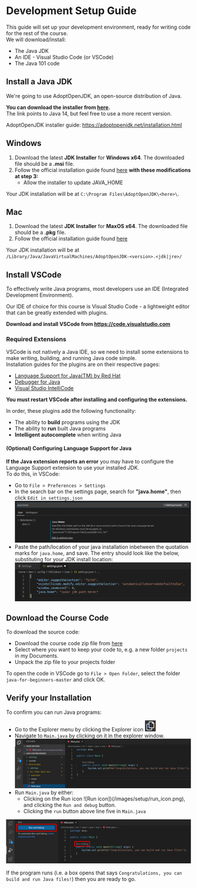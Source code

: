 # Development Setup Guide
This guide will set up your development environment, ready for writing code for the rest of the course.  
We will download/install:
* The Java JDK
* An IDE - Visual Studio Code (or VSCode)
* The Java 101 code

## Install a Java JDK
We're going to use AdoptOpenJDK, an open-source distribution of Java.

**You can download the installer from [here](https://adoptopenjdk.net/archive.html?variant=openjdk14&jvmVariant=hotspot).**  
The link points to Java 14, but feel free to use a more recent version.

AdoptOpenJDK installer guide: https://adoptopenjdk.net/installation.html  

## Windows
1. Download the latest **JDK** **Installer** for **Windows x64**. The downloaded file should be a **.msi** file.
2. Follow the official installation guide found [here](https://adoptopenjdk.net/installation.html?variant=openjdk14&jvmVariant=hotspot#windows-msi) **with these modifications at step 3:**
   * Allow the installer to update JAVA_HOME
   
Your JDK installation will be at `C:\Program Files\AdoptOpenJDK\<here>\`.

## Mac
1. Download the latest **JDK** **Installer** for **MaxOS x64**. The downloaded file should be a **.pkg** file.
2. Follow the official installation guide found [here](https://adoptopenjdk.net/installation.html?variant=openjdk14&jvmVariant=hotspot#macos-pkg)

Your JDK installation will be at `/Library/Java/JavaVirtualMachines/AdoptOpenJDK-<version>.<jdk|jre>/`

## Install VSCode
To effectively write Java programs, most developers use an IDE (Integrated Development Environment).

Our IDE of choice for this course is Visual Studio Code - a lightweight editor that can be greatly extended with plugins.

**Download and install VSCode from https://code.visualstudio.com**

### Required Extensions
VSCode is not natively a Java IDE, so we need to install some extensions to make writing, building, and running Java code simple.  
Installation guides for the plugins are on their respective pages:

* [Language Support for Java(TM) by Red Hat](https://marketplace.visualstudio.com/items?itemName=redhat.java)
* [Debugger for Java](https://marketplace.visualstudio.com/items?itemName=vscjava.vscode-java-debug)
* [Visual Studio IntelliCode](https://marketplace.visualstudio.com/items?itemName=VisualStudioExptTeam.vscodeintellicode)

**You must restart VSCode after installing and configuring the extensions.**

In order, these plugins add the following functionality:
* The ability to **build** programs using the JDK
* The ability to **run** built Java programs
* **Intelligent autocomplete** when writing Java

#### (Optional) Configuring Language Support for Java
**If the Java extension reports an error** you may have to configure the Language Support extension to use your installed JDK.  
To do this, in VSCode:
* Go to `File > Preferences > Settings`
* In the search bar on the settings page, search for **"java.home"**, then click `Edit in settings.json`
![Java home option](/images/setup/java_home_set.png)
* Paste the path/location of your java installation inbetween the quotation marks for `java.home`, and save. The entry should look like the below, substituting for your JDK install location:  
![Java home json](/images/setup/java_home_json.png)

## Download the Course Code
To download the source code:
* Download the course code zip file from [here](https://github.com/Ben-Woolley/java-for-beginners/archive/master.zip)
* Select where you want to keep your code to, e.g. a new folder `projects` in my Documents.
* Unpack the zip file to your projects folder

To open the code in VSCode go to `File > Open Folder`, select the folder `java-for-beginners-master` and click OK.

## Verify your Installation
<!-- TODO advice on how to open each view -->
<!-- TODO clarification on how to get to Main.java -->
To confirm you can run Java programs:
* Go to the Explorer menu by clicking the Explorer icon ![Explorer icon](/images/setup/explorer_icon.png)
* Navigate to `Main.java` by clicking on it in the explorer window.  
![Explorer window with Main.java open](/images/setup/explorer_main.png)
* Run `Main.java` by either:
   * Clicking on the Run icon ![Run icon])(/images/setup/run_icon.png), and clicking the `Run and debug` button.
   * Clicking the `run` button above line five in `Main.java`

![Explorer window with run buttons highlighted](/images/setup/run_java.png)

If the program runs (i.e. a box opens that says `Congratulations, you can build and run Java files!`) then you are ready to go.